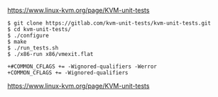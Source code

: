 

https://www.linux-kvm.org/page/KVM-unit-tests

```
$ git clone https://gitlab.com/kvm-unit-tests/kvm-unit-tests.git
$ cd kvm-unit-tests/
$ ./configure
$ make
$ ./run_tests.sh
$ ./x86-run x86/vmexit.flat
```



```
+#COMMON_CFLAGS += -Wignored-qualifiers -Werror
+COMMON_CFLAGS += -Wignored-qualifiers
```

https://www.linux-kvm.org/page/KVM-unit-tests